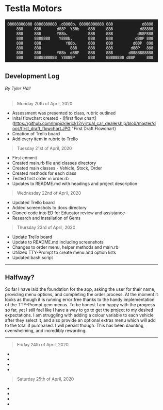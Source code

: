 # Testla Motors

![testla logo](docs/testla_logo.png "Testla Logo")

## Development Log

###### By Tyler Hall

> Monday 20th of April, 2020

- Assessment was presented to class, rubric outlined
- Inital flowchart created - ![first flow chart](https://github.com/Impicklerick12/virtual_car_dealership/blob/master/docs/first_draft_flowchart.JPG "First Draft Flowchart)
- Creation of Trello board
- Add every item in rubric to Trello

> Tuesday 21st of April, 2020

- First commit
- Created main.rb file and classes directory
- Created main classes - Vehicle, Stock, Order
- Created methods for each class
- Tested first order in order.rb
- Updates to README.md with headings and project description

> Wednesday 22nd of April, 2020

- Updated Trello board
- Added screenshots to docs directory
- Cloned code into ED for Educator review and assistance
- Research and installation of Gems

> Thursday 23rd of April, 2020

- Update Trello board
- Update to README.md including screenshots
- Changes to order menu, helper methods and main.rb
- Utilized TTY-Prompt to create menu and option lists
- Updated bash script

-----
## Halfway? 

So far I have laid the foundation for the app, asking the user for their name, providing menu options, and completing the order process. At the moment it looks as though it is running error free thanks to the handy implementation of the TTY-Prompt gem menus. To be honest I am happy with the progress so far, yet I still feel like I have a way to go to get the project to my desired expectations. I am struggling with adding a colour variable to each vehicle after they select it, and also provide an optional extras menu which will add to the total if purchased. I will persist though. This has been daunting, overwhelming, and incredibly rewarding.

-----

> Friday 24th of April, 2020

-
-
-
-

> Saturday 25th of April, 2020

-
-
-
-